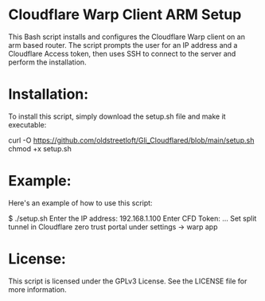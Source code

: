 # Cloudflare Warp Client ARM Setup
This Bash script installs and configures the Cloudflare Warp client on an arm based router. The script prompts the user for an IP address and a Cloudflare Access token, then uses SSH to connect to the server and perform the installation.

# Installation:
To install this script, simply download the setup.sh file and make it executable:

curl -O https://github.com/oldstreetloft/Gli_Cloudflared/blob/main/setup.sh
chmod +x setup.sh

# Example:
Here's an example of how to use this script:

$ ./setup.sh
Enter the IP address: 192.168.1.100
Enter CFD Token: <your-access-token>
...
Set split tunnel in Cloudflare zero trust portal under settings -> warp app

# License:
This script is licensed under the GPLv3 License. See the LICENSE file for more information.
